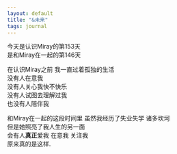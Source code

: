 ```yaml
---
layout: default
title: "&未来"
tags: journal
---
```


今天是认识Miray的第153天  
是和Miray在一起的第146天  
  
在认识Miray之前 我一直过着孤独的生活  
没有人在意我  
没有人关心我快不快乐  
没有人试图去理解过我  
也没有人陪伴我  
  
和Miray在一起的这段时间里 虽然我经历了失业失学 诸多坎坷  
但是她照亮了我人生的另一面  
会有人**真正**爱我 在意我 关注我  
原来真的是这样.
  
  
